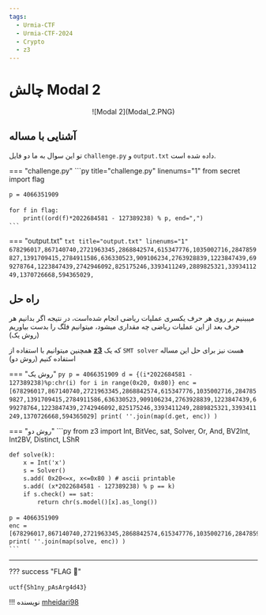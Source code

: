 ```yaml
---
tags:
  - Urmia-CTF
  - Urmia-CTF-2024
  - Crypto
  - z3
---
```


# چالش  Modal 2 

<center>
 ![Modal 2](Modal_2.PNG)
</center>

## آشنایی با مساله

تو این سوال به ما دو فایل
`challenge.py`
و 
`output.txt`
داده شده است.

=== "challenge.py"
    ```py title="challenge.py" linenums="1"
    from secret import flag

    p = 4066351909

    for f in flag:
        print((ord(f)*2022684581 - 127389238) % p, end=",")
    ```
=== "output.txt"
    ```txt title="output.txt" linenums="1"
    678296017,867140740,2721963345,2868842574,615347776,1035002716,2847859827,1391709415,2784911586,636330523,909106234,2763928839,1223847439,699278764,1223847439,2742946092,825175246,3393411249,2889825321,3393411249,1370726668,594365029,
    ```



## راه حل

میبینیم بر روی هر حرف یکسری عملیات ریاضی انجام شده‌است، در نتیجه اگر بدانیم هر حرف بعد از این عملیات ریاضی چه مقداری میشود، میتوانیم فلگ را بدست بیاوریم (روش یک)  

همچنین میتوانیم با استفاده از 
[**z3**](https://github.com/Z3Prover/z3)
 که یک 
`SMT solver` 
هست نیز برای حل این مساله استفاده کنیم (روش دو)


=== "روش یک"
    ```py
    p = 4066351909
    d = {(i*2022684581 - 127389238)%p:chr(i) for i in range(0x20, 0x80)}
    enc = [678296017,867140740,2721963345,2868842574,615347776,1035002716,2847859827,1391709415,2784911586,636330523,909106234,2763928839,1223847439,699278764,1223847439,2742946092,825175246,3393411249,2889825321,3393411249,1370726668,594365029]
    print( ''.join(map(d.get, enc)) )
    ```

=== "روش دو"
    ```py
    from z3 import Int, BitVec, sat, Solver, Or, And, BV2Int, Int2BV, Distinct, LShR

    def solve(k):
        x = Int('x')
        s = Solver()
        s.add( 0x20<=x, x<=0x80 ) # ascii printable
        s.add( (x*2022684581 - 127389238) % p == k)
        if s.check() == sat:
            return chr(s.model()[x].as_long())

    p = 4066351909
    enc = [678296017,867140740,2721963345,2868842574,615347776,1035002716,2847859827,1391709415,2784911586,636330523,909106234,2763928839,1223847439,699278764,1223847439,2742946092,825175246,3393411249,2889825321,3393411249,1370726668,594365029]
    print( ''.join(map(solve, enc)) )
    ```

---
??? success "FLAG :triangular_flag_on_post:"
    <div dir="ltr">`uctf{Sh1ny_pAsArg4d43}`</div>


!!! نویسنده
    [mheidari98](https://github.com/mheidari98)

